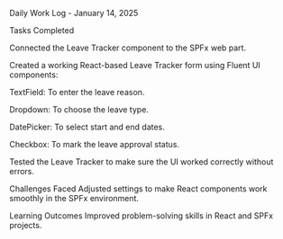 Daily Work Log - January 14, 2025

Tasks Completed

Connected the Leave Tracker component to the SPFx web part.

Created a working React-based Leave Tracker form using Fluent UI components:

TextField: To enter the leave reason.

Dropdown: To choose the leave type.

DatePicker: To select start and end dates.

Checkbox: To mark the leave approval status.

Tested the Leave Tracker to make sure the UI worked correctly without errors.

Challenges Faced
Adjusted settings to make React components work smoothly in the SPFx environment.


Learning Outcomes
Improved problem-solving skills in React and SPFx projects. 
